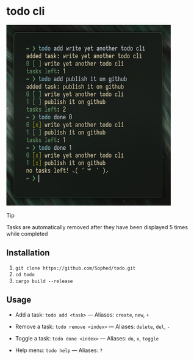 # todo cli

![image](demo.png)

> [!TIP]
> Tasks are automatically removed after they have been displayed 5 times while completed

## Installation
1. `git clone https://github.com/Sophed/todo.git`
2. `cd todo`
3. `cargo build --release`

## Usage
- Add a task: `todo add <task>` — Aliases: `create`, `new`, `+`

- Remove a task: `todo remove <index>` — Aliases: `delete`, `del`, `-`

- Toggle a task: `todo done <index>` — Aliases: `do`, `x`, `toggle`

- Help menu: `todo help` — Aliases: `?`
